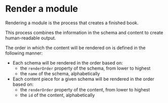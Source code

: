 # Render a module

Rendering a module is the process that creates a finished book.

This process combines the information in the schema and content to create human-readable output.

The order in which the content will be rendered on is defined in the following manner:

- Each schema will be rendered in the order based on:
    - the `renderOrder` property of the schema, from lower to highest
    - the `name` of the schema, alphabetically
- Each content piece for a given schema will be rendered in the order based on:
    - the `renderOrder` property of the content, from lower to highest
    - the `id` of the content, alphabetically
